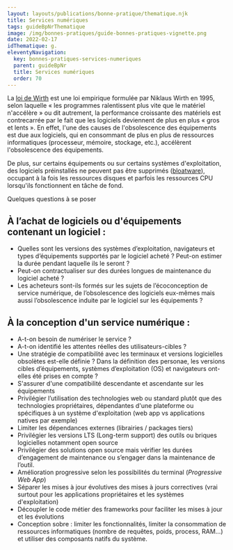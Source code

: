 ```yaml
---
layout: layouts/publications/bonne-pratique/thematique.njk
title: Services numériques
tags: guideBpNrThematique
image: /img/bonnes-pratiques/guide-bonnes-pratiques-vignette.png
date: 2022-02-17
idThematique: g.
eleventyNavigation:
  key: bonnes-pratiques-services-numeriques
  parent: guideBpNr
  title: Services numériques
  order: 70
---
```


La [loi de Wirth](https://fr.wikipedia.org/wiki/Loi_de_Wirth) est une loi empirique formulée par Niklaus Wirth en 1995, selon laquelle « les programmes ralentissent plus vite que le matériel n'accélère » ou dit autrement, la performance croissante des matériels est contrecarrée par le fait que les logiciels deviennent de plus en plus « gros et lents ». En effet, l'une des causes de l'obsolescence des équipements est due aux logiciels, qui en consommant de plus en plus de ressources informatiques (processeur, mémoire, stockage, etc.), accélèrent l'obsolescence des équipements.

De plus, sur certains équipements ou sur certains systèmes d'exploitation, des logiciels préinstallés ne peuvent pas être supprimés ([bloatware](https://fr.wikipedia.org/wiki/Bloatware\))), occupant à la fois les ressources disques et parfois les ressources CPU lorsqu'ils fonctionnent en tâche de fond.

Quelques questions à se poser 

## À l’achat de logiciels ou d'équipements contenant un logiciel :

- Quelles sont les versions des systèmes d’exploitation, navigateurs et types d’équipements supportés par le logiciel acheté ? Peut-on estimer la durée pendant laquelle ils le seront ?
- Peut-on contractualiser sur des durées longues de maintenance du logiciel acheté ?
- Les acheteurs sont-ils formés sur les sujets de l’écoconception de service numérique, de l’obsolescence des logiciels eux-mêmes mais aussi l’obsolescence induite par le logiciel sur les équipements ?

## À la conception d'un service numérique :

-	A-t-on besoin de numériser le service ?
-	A-t-on identifié les attentes réelles des utilisateurs-cibles ?
- Une stratégie de compatibilité avec les terminaux et versions logicielles obsolètes est-elle définie ? Dans la définition des personae, les versions cibles d’équipements, systèmes d’exploitation (OS) et navigateurs ont-elles été prises en compte ?
- S'assurer d'une compatibilité descendante et ascendante sur les équipements
- Privilégier l’utilisation des technologies web ou standard plutôt que des technologies propriétaires, dépendantes d'une plateforme ou spécifiques à un système d'exploitation (web app vs applications natives par exemple)
- Limiter les dépendances externes (librairies / packages tiers)
- Privilégier les versions LTS (Long-term support) des outils ou briques logicielles notamment open source
- Privilégier des solutions open source mais vérifier les durées d’engagement de maintenance ou s’engager dans la maintenance de l’outil.
- Amélioration progressive selon les possibilités du terminal (_Progressive Web App_)
- Séparer les mises à jour évolutives des mises à jours correctives (vrai surtout pour les applications propriétaires et les systèmes d'exploitation)
- Découpler le code métier des frameworks pour faciliter les mises à jour et les évolutions
- Conception sobre : limiter les fonctionnalités, limiter la consommation de ressources informatiques (nombre de requêtes, poids, process, RAM…) et utiliser des composants natifs du système.
